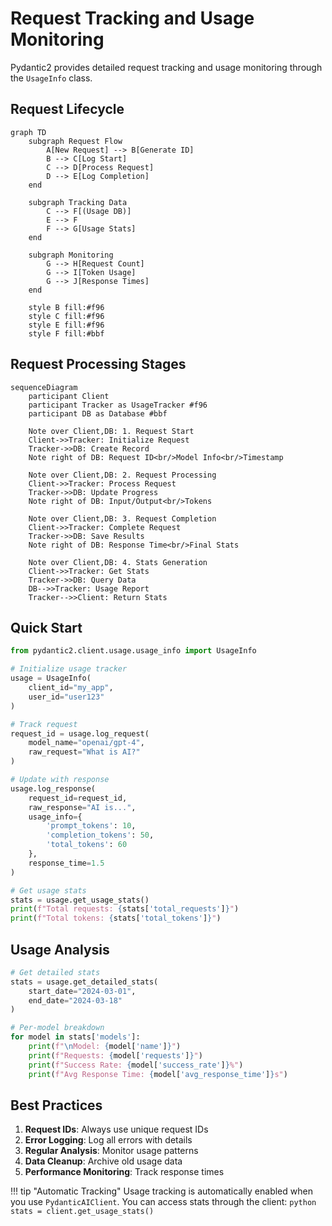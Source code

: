 # Request Tracking and Usage Monitoring

Pydantic2 provides detailed request tracking and usage monitoring through the `UsageInfo` class.

## Request Lifecycle

```mermaid
graph TD
    subgraph Request Flow
        A[New Request] --> B[Generate ID]
        B --> C[Log Start]
        C --> D[Process Request]
        D --> E[Log Completion]
    end

    subgraph Tracking Data
        C --> F[(Usage DB)]
        E --> F
        F --> G[Usage Stats]
    end

    subgraph Monitoring
        G --> H[Request Count]
        G --> I[Token Usage]
        G --> J[Response Times]
    end

    style B fill:#f96
    style C fill:#f96
    style E fill:#f96
    style F fill:#bbf
```

## Request Processing Stages

```mermaid
sequenceDiagram
    participant Client
    participant Tracker as UsageTracker #f96
    participant DB as Database #bbf

    Note over Client,DB: 1. Request Start
    Client->>Tracker: Initialize Request
    Tracker->>DB: Create Record
    Note right of DB: Request ID<br/>Model Info<br/>Timestamp

    Note over Client,DB: 2. Request Processing
    Client->>Tracker: Process Request
    Tracker->>DB: Update Progress
    Note right of DB: Input/Output<br/>Tokens

    Note over Client,DB: 3. Request Completion
    Client->>Tracker: Complete Request
    Tracker->>DB: Save Results
    Note right of DB: Response Time<br/>Final Stats

    Note over Client,DB: 4. Stats Generation
    Client->>Tracker: Get Stats
    Tracker->>DB: Query Data
    DB-->>Tracker: Usage Report
    Tracker-->>Client: Return Stats
```

## Quick Start

```python
from pydantic2.client.usage.usage_info import UsageInfo

# Initialize usage tracker
usage = UsageInfo(
    client_id="my_app",
    user_id="user123"
)

# Track request
request_id = usage.log_request(
    model_name="openai/gpt-4",
    raw_request="What is AI?"
)

# Update with response
usage.log_response(
    request_id=request_id,
    raw_response="AI is...",
    usage_info={
        'prompt_tokens': 10,
        'completion_tokens': 50,
        'total_tokens': 60
    },
    response_time=1.5
)

# Get usage stats
stats = usage.get_usage_stats()
print(f"Total requests: {stats['total_requests']}")
print(f"Total tokens: {stats['total_tokens']}")
```

## Usage Analysis

```python
# Get detailed stats
stats = usage.get_detailed_stats(
    start_date="2024-03-01",
    end_date="2024-03-18"
)

# Per-model breakdown
for model in stats['models']:
    print(f"\nModel: {model['name']}")
    print(f"Requests: {model['requests']}")
    print(f"Success Rate: {model['success_rate']}%")
    print(f"Avg Response Time: {model['avg_response_time']}s")
```

## Best Practices

1. **Request IDs**: Always use unique request IDs
2. **Error Logging**: Log all errors with details
3. **Regular Analysis**: Monitor usage patterns
4. **Data Cleanup**: Archive old usage data
5. **Performance Monitoring**: Track response times

!!! tip "Automatic Tracking"
    Usage tracking is automatically enabled when you use `PydanticAIClient`. You can access stats through the client:
    ```python
    stats = client.get_usage_stats()
    ```
